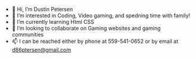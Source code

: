 - 👋 Hi, I’m Dustin Petersen
- 👀 I’m interested in Coding, Video gaming, and spedning time with family!
- 🌱 I’m currently learning Html CSS
- 💞️ I’m looking to collaborate on Gaming websites and gaming communities
- 📫 I can be reached either by phone at 559-541-0652 or by email at d86ptersen@gmail.com

<!---
D86petersen/D86petersen is a ✨ special ✨ repository because its `README.md` (this file) appears on your GitHub profile.
You can click the Preview link to take a look at your changes.
--->
